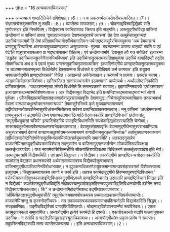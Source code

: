 +++
title = "16 अन्यथात्वाधिकरणम्"

+++
अन्याथात्वं शब्दादितिचेनेनाविशेषात्।।6।। न वा प्रकरणभेदात्परोवरीयस्त्वादिवत्।।7।। संज्ञातश्चेत्तदुक्तमस्ति तु तदपि।।8।। व्याप्तेश्च सम्ञ्जसम्।।9।। चोदनाद्यविश्षाद्विद्यैक्ये सति गुणोपसंहार इति निरूपितम्। विद्यैक्यस्य क्वचिदपवादः क्रियत इति सङ्गतिः। अस्त्युद्गीथविद्या वाजिनां छन्दोगानां च वाजिनां तावत् 'द्वयाहप्राजापत्याः देवाश्चासुराश्चे'त्यारम्य' तेह देवा ऊचुर्हन्तासुरान्यज्ञं उद्गीथेनात्ययामे'ति तेषां प्रतिज्ञामभिधायोद्गीथेवागादिमनः पर्यन्तद्दष्टावसुरैरभिभवमुक्त्वा 'अथ हेममासन्यं प्राणमूचु'रित्यादिना आस्यभवमुख्यप्राणद्दष्ट्या असुरपराभव- मुक्त्वा 'भवत्यात्मना परास्य भ्रातृव्यो भवति य एवं वेदे'ति शत्रुपराभवाफलाय प्रा णद्दष्ट्योपासनं विहितम्। एवं छन्दोगानामपि 'देवासुरा हवै यत्र संयेतिर' इत्यारभ्य 'तद्धदेवा उद्गीथमाजह्रुरनेनैनानभिभविष्याम' इति उद्गीथेनासुरपराभवप्रतिज्ञामुक्त्वा उद्गीथे वागादिद्दष्टौ तद्वदेव तोषमभिधाय अथ ह य एवायं मुख्यः प्राणस्तमुद्गीथमुपासाञ्चक्रिर' इत्यादिनोद्गीथे प्राणद्दष्ट्यैवासुरपराभवमुक्त्वा 'य थाऽश्मानमाखणमृत्त्वा विधेवंसेतैवं हैवसपाप्मना विध्वंसते य एवंविदिपापं कर्म कामयत' इति शत्रुपरा भवफलायोद्गीथे प्राणद्दष्टोपासनं" विहितं। आखन्यते अनेनेत्याखनः। करणार्थे घ प्रत्ययः। छान्दसं णत्वम्। आखणमित्येतदश्मविशेषणं। खनित्रादिवत् खननसाधनत्वेन द्दढमश्मानं" प्राप्येत्यर्थः। अर्थाल्लोष्टादिकमिति प्राप्तिकर्तृलाभः।'यथाऽश्मानमृत्वा लोष्टो विध्वंसेते'ति समानप्रकरणे श्रवणात्। इहाप्यग्निमवाक्ये 'एषोऽश्माखण' इत्याखणशब्दस्याश्मविशेषणत्वाच्च। अत्र विद्यैक्यमुत विद्याभेद इति प्रत्यभिज्ञासद्भावासद्भावाभ्यां संशये पूर्वपक्षः। एकैवविद्याप्रत्यभिज्ञासद्भावात्देवासुरसंग्रामप्रवृत्तिः देवानामुद््गीथेनासुरेपराभवाभिप्रायः तत्पराभवार्थं देवानां वाग्घ्राणचक्षुश्श्रोत्रमनस्समाश्रयणं" तेषामसुरैरभिभवे कृते मुख्यप्राणसमाश्रयणं तद्वीर्यादश्मलोष्टदर्शनेनासुरविध्वंसनमित्येतस्य सर्वस्य प्रत्यभिज्ञापकस्यसत्वात्। ननु वाजिनां 'अथहेममासन्यं प्राणमूचुस्त्वं न उद्गायेति तेभ्य एषप्राणउदगाय'दित्यादिनोद्गानकर्तरि प्राणद्दष्टिविधानं' छंदोगानांतु 'तमृद्गीथमुपासां चक्रिरे' इत्यादिनोद्गीथे प्राणद्दष्टिविधानमिति रूपभेदाद्विद्याभेदस्स्यादिति चेन्मैवम्। सारूप्यबाहुल्येनाल्पवैषम्यलक्षणस्यभेदकत्वाभावात्। देवासुरसंग्रामप्रवृत्तिः देवानामुद्गीथेनासुरपराभवाभिप्रायः असुरपराभवार्थं देवानां वाग्घ्राणचक्षुश्श्रोत्रमनस्समाश्रयणं वागादीनामसुरकृताभिभवऋ" ततोमुख्यप्राणस्याश्रयणं तद्वीर्यादश्मलोष्टनिदंर्शनेनासुरविध्वंसनमित्येतत्सर्वमुभयत्रापि समानमिति। अतस्तदनुसारेण वाजसनेयिनामप्युद्गीथोपक्रमाविशेषात् तदनुसारेण च वाजिनामुद्गानकर्मण्येन सौकर्यातिशयविवक्षया तत्कर्तृत्वव्यपदेशः। यथा स्वयमेवासिश्छिनत्तीति सौकर्यातिशयविवक्षया छिदिकरणे तत्कर्तृत्वव्यपदेश इति नेयं। तस्मादुभयत्रापि विद्यैक्यमिति। एवं प्राप्ते सिद्धान्तः। न विद्यैक्यं। एकत्रोद्गीथे प्राणद्दष्टिरन्यत्रोद्गानकर्तरीति रूपभेदात् वेद्यतया प्रधानरूपभेदे अर्थवादसाम्यमात्रस्य विद्यैक्यहेतुत्वाभावात् वाजिनामुद्गीथापरित्यागेनविरोधाभावात्। न ह्युपक्रमाधिकरणेऽप्युपक्रमानवगतउपसंहारावगतो विशेषस्त्याज्य इत्युक्तम्। किंतूपक्रमावगतस्य त्यागो न कार्य इति। ततश्च रूपभेदादुद्गीथे हिरण्मयपुरुषद्दष्टिविधानतः" परोवरीयस्त्वादिगुणकाकाशद्दष्टिविधानवदुद्गीथेऽवयवे प्राणद्दष्टिविधानांत् उद्गातरि प्राणद्दष्टिविधानं भिद्यत इति न विद्यैक्यं" रूपभेदेसत्युद्गीथाविद्येति संज्ञैक्यस्यानुवादोदाहृतहिरण्मयपुरुषादिद्दष्टिविधानयोरपि दर्शनेन तस्य विद्यैक्याप्रयोजकत्वात्। किं" च छन्दोगानामिहोद्गीथशब्द उद्गीथावयवप्रणवपरः। 'ओंमित्येतदक्षरमुद्गीथमुपासीते' त्युद्गीथावयवप्रणवोपक्रमस्य प्रथमप्रपाठकसमाप्तिपर्यन्तव्याप्तेः। वाजसनेयिनान्तु स कृत्स्नोद्गीथपरः। तत्र तदयवपरत्वकल्पकप्रमाणभावदित्यतोऽपि विद्याभेदादिति सिद्धम्।। संग्रहकारिकाः। उद्गीथविद्योरैक्यं प्राणद्दष्टिविशिष्टयोः। चोदानाद्यविशेषात्स्यान्मैवं रूपविभेदतः।। एकत्र रूपमुद्गानकर्ता समुपवर्णितः। अन्यत्रोद्गीथ इत्येवं रूपभेदो हि द्दश्यते।। एकत्रोपक्रान्तो यद्यपि फलवानुपास्य उद्गीथः। न ततोपि स घटतेऽस्मिन्नुपसंहारश्रुताधिकावापः।। अन्यत्रोद्गीथांशः प्रकृतः प्रागेव न समाप्तः। तदुपरितनविद्यास्वपि तस्य व्याप्तेरुपास्यतया।। इति अन्यथात्वाधिकरणम्।।2।।